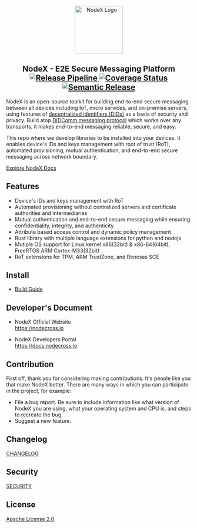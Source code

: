 <p align="center">
  <img src="images/nodex-logo.svg" alt="NodeX Logo" width="130" />
</p>

<h2 align="center">
  NodeX - E2E Secure Messaging Platform<br />
  <a href="https://github.com/nodecross/nodex/actions/workflows/release-pipeline.yml">
    <img src="https://github.com/nodecross/nodex/actions/workflows/release-pipeline.yml/badge.svg?branch=main" alt="Release Pipeline" />
  </a>
  <a href="https://coveralls.io/github/nodecross/nodex">
    <img src="https://coveralls.io/repos/github/nodecross/nodex/badge.svg" alt="Coverage Status" />
  </a>
  <a href="https://github.com/semantic-release/semantic-release">
    <img src="https://img.shields.io/badge/semantic--release-rust-B7410E?logo=semantic-release" alt="Semantic Release" />
  </a>
</h2>

NodeX is an open-source toolkit for building end-to-end secure messaging between all devices including IoT, micro services, and on-premise servers, using features of [decentralized identifiers (DIDs)](https://www.w3.org/TR/did-core/) as a basis of security and privacy. Build atop [DIDComm messaging protocol](https://github.com/decentralized-identity/didcomm-messaging) which works over any transports, it makes end-to-end messaging reliable, secure, and easy.

This repo where we develop libraries to be installed into your devices. It enables device's IDs and keys management with root of trust (RoT), automated provisioning, mutual authentication, and end-to-end secure messaging across network boundary.

[Explore NodeX Docs](https://docs.nodecross.io)

## Features

- Device's IDs and keys management with RoT
- Automated provisioning without centralized servers and certificate authorities and intermediaries
- Mutual authentication and end-to-end secure messaging while ensuring confidentiality, integrity, and authenticity
- Attribute based access control and dynamic policy management
- Rust library with multiple language extensions for python and nodejs
- Mutiple OS support for Linux kernel x86(32bit) & x86-64(64bit), FreeRTOS ARM Cortex-M33(32bit)
- RoT extensions for TPM, ARM TrustZone, and Renesas SCE

## Install

- [Build Guide](https://docs.nodecross.io/installation/00-overview.html)

## Developer's Document

- NodeX Official Website<br />
  https://nodecross.io

- NodeX Developers Portal<br />
  https://docs.nodecross.io

## Contribution

First off, thank you for considering making contributions. It's people like you that make NodeX better. There are many ways in which you can participate in the project, for example:

- File a bug report. Be sure to include information like what version of NodeX you are using, what your operating system and CPU is, and steps to recreate the bug.
- Suggest a new feature.

## Changelog

[CHANGELOG](CHANGELOG.md)

## Security

[SECURITY](SECURITY.md)

## License

[Apache License 2.0](LICENSE)
